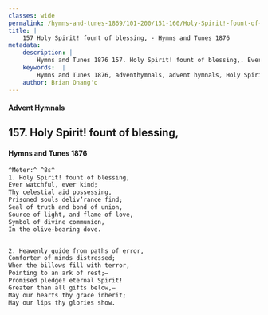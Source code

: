 ```yaml
---
classes: wide
permalink: /hymns-and-tunes-1869/101-200/151-160/Holy-Spirit!-fount-of-blessing,/
title: |
    157 Holy Spirit! fount of blessing, - Hymns and Tunes 1876
metadata:
    description: |
        Hymns and Tunes 1876 157. Holy Spirit! fount of blessing,. Ever watchful, ever kind; Thy celestial aid possessing, Prisoned souls deliv’rance find; Seal of truth and bond of union, Source of light, and flame of love, Symbol of divine communion, In the olive-bearing dove. 
    keywords:  |
        Hymns and Tunes 1876, adventhymnals, advent hymnals, Holy Spirit! fount of blessing,, Ever watchful, ever kind;, 
    author: Brian Onang'o
---
```


#### Advent Hymnals
## 157. Holy Spirit! fount of blessing,
####  Hymns and Tunes 1876

```txt
^Meter:^ ^8s^
1. Holy Spirit! fount of blessing,
Ever watchful, ever kind;
Thy celestial aid possessing,
Prisoned souls deliv’rance find;
Seal of truth and bond of union,
Source of light, and flame of love,
Symbol of divine communion,
In the olive-bearing dove.


2. Heavenly guide from paths of error,
Comforter of minds distressed;
When the billows fill with terror,
Pointing to an ark of rest;—
Promised pledge! eternal Spirit!
Greater than all gifts below,—
May our hearts thy grace inherit;
May our lips thy glories show.
```